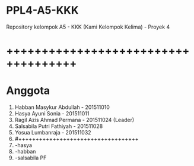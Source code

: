 # PPL4-A5-KKK
Repository kelompok A5 - KKK (Kami Kelompok Kelima) - Proyek 4
# ++++++++++++++++++++++++++++++++++++
# Anggota #
1. Habban Masykur Abdullah - 201511010
2. Hasya Ayuni Sonia - 201511011
3. Ragil Azis Ahmad Permana - 201511024 (Leader)
4. Salsabila Putri Fathiyah - 201511028
5. Yosua Lumbanraja - 201511032
6. #+++++++++++++++++++++++++++++++++++
7. -hasya
8. -habban
9. -salsabila PF
